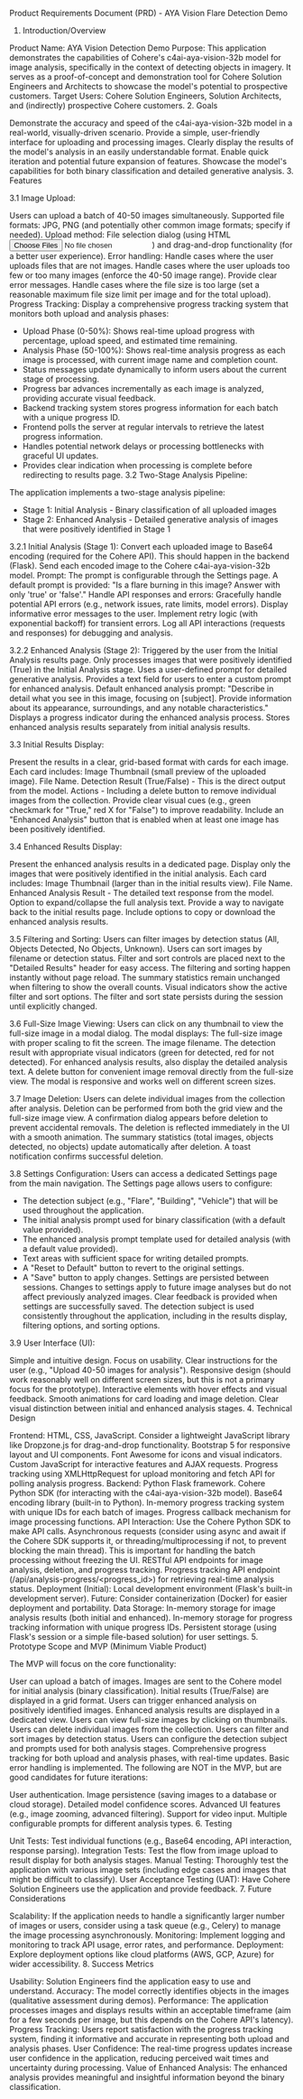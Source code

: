Product Requirements Document (PRD) - AYA Vision Flare Detection Demo

1. Introduction/Overview

Product Name: AYA Vision Detection Demo
Purpose: This application demonstrates the capabilities of Cohere's c4ai-aya-vision-32b model for image analysis, specifically in the context of detecting objects in imagery. It serves as a proof-of-concept and demonstration tool for Cohere Solution Engineers and Architects to showcase the model's potential to prospective customers.
Target Users: Cohere Solution Engineers, Solution Architects, and (indirectly) prospective Cohere customers.
2. Goals

Demonstrate the accuracy and speed of the c4ai-aya-vision-32b model in a real-world, visually-driven scenario.
Provide a simple, user-friendly interface for uploading and processing images.
Clearly display the results of the model's analysis in an easily understandable format.
Enable quick iteration and potential future expansion of features.
Showcase the model's capabilities for both binary classification and detailed generative analysis.
3. Features

3.1  Image Upload:

Users can upload a batch of 40-50 images simultaneously.
Supported file formats: JPG, PNG (and potentially other common image formats; specify if needed).
Upload method: File selection dialog (using HTML <input type="file" multiple>) and drag-and-drop functionality (for a better user experience).
Error handling:
Handle cases where the user uploads files that are not images.
Handle cases where the user uploads too few or too many images (enforce the 40-50 image range). Provide clear error messages.
Handle cases where the file size is too large (set a reasonable maximum file size limit per image and for the total upload).
Progress Tracking:
Display a comprehensive progress tracking system that monitors both upload and analysis phases:
  - Upload Phase (0-50%): Shows real-time upload progress with percentage, upload speed, and estimated time remaining.
  - Analysis Phase (50-100%): Shows real-time analysis progress as each image is processed, with current image name and completion count.
  - Status messages update dynamically to inform users about the current stage of processing.
  - Progress bar advances incrementally as each image is analyzed, providing accurate visual feedback.
  - Backend tracking system stores progress information for each batch with a unique progress ID.
  - Frontend polls the server at regular intervals to retrieve the latest progress information.
  - Handles potential network delays or processing bottlenecks with graceful UI updates.
  - Provides clear indication when processing is complete before redirecting to results page.
3.2 Two-Stage Analysis Pipeline:

The application implements a two-stage analysis pipeline:
  - Stage 1: Initial Analysis - Binary classification of all uploaded images
  - Stage 2: Enhanced Analysis - Detailed generative analysis of images that were positively identified in Stage 1

3.2.1 Initial Analysis (Stage 1):
Convert each uploaded image to Base64 encoding (required for the Cohere API). This should happen in the backend (Flask).
Send each encoded image to the Cohere c4ai-aya-vision-32b model.
Prompt: The prompt is configurable through the Settings page. A default prompt is provided: "Is a flare burning in this image? Answer with only 'true' or 'false'."
Handle API responses and errors:
Gracefully handle potential API errors (e.g., network issues, rate limits, model errors). Display informative error messages to the user.
Implement retry logic (with exponential backoff) for transient errors.
Log all API interactions (requests and responses) for debugging and analysis.

3.2.2 Enhanced Analysis (Stage 2):
Triggered by the user from the Initial Analysis results page.
Only processes images that were positively identified (True) in the Initial Analysis stage.
Uses a user-defined prompt for detailed generative analysis.
Provides a text field for users to enter a custom prompt for enhanced analysis.
Default enhanced analysis prompt: "Describe in detail what you see in this image, focusing on [subject]. Provide information about its appearance, surroundings, and any notable characteristics."
Displays a progress indicator during the enhanced analysis process.
Stores enhanced analysis results separately from initial analysis results.

3.3 Initial Results Display:

Present the results in a clear, grid-based format with cards for each image.
Each card includes:
Image Thumbnail (small preview of the uploaded image).
File Name.
Detection Result (True/False) - This is the direct output from the model.
Actions - Including a delete button to remove individual images from the collection.
Provide clear visual cues (e.g., green checkmark for "True," red X for "False") to improve readability.
Include an "Enhanced Analysis" button that is enabled when at least one image has been positively identified.

3.4 Enhanced Results Display:

Present the enhanced analysis results in a dedicated page.
Display only the images that were positively identified in the initial analysis.
Each card includes:
Image Thumbnail (larger than in the initial results view).
File Name.
Enhanced Analysis Result - The detailed text response from the model.
Option to expand/collapse the full analysis text.
Provide a way to navigate back to the initial results page.
Include options to copy or download the enhanced analysis results.

3.5 Filtering and Sorting:
Users can filter images by detection status (All, Objects Detected, No Objects, Unknown).
Users can sort images by filename or detection status.
Filter and sort controls are placed next to the "Detailed Results" header for easy access.
The filtering and sorting happen instantly without page reload.
The summary statistics remain unchanged when filtering to show the overall counts.
Visual indicators show the active filter and sort options.
The filter and sort state persists during the session until explicitly changed.

3.6 Full-Size Image Viewing:
Users can click on any thumbnail to view the full-size image in a modal dialog.
The modal displays:
The full-size image with proper scaling to fit the screen.
The image filename.
The detection result with appropriate visual indicators (green for detected, red for not detected).
For enhanced analysis results, also display the detailed analysis text.
A delete button for convenient image removal directly from the full-size view.
The modal is responsive and works well on different screen sizes.

3.7 Image Deletion:
Users can delete individual images from the collection after analysis.
Deletion can be performed from both the grid view and the full-size image view.
A confirmation dialog appears before deletion to prevent accidental removals.
The deletion is reflected immediately in the UI with a smooth animation.
The summary statistics (total images, objects detected, no objects) update automatically after deletion.
A toast notification confirms successful deletion.

3.8 Settings Configuration:
Users can access a dedicated Settings page from the main navigation.
The Settings page allows users to configure:
  - The detection subject (e.g., "Flare", "Building", "Vehicle") that will be used throughout the application.
  - The initial analysis prompt used for binary classification (with a default value provided).
  - The enhanced analysis prompt template used for detailed analysis (with a default value provided).
  - Text areas with sufficient space for writing detailed prompts.
  - A "Reset to Default" button to revert to the original settings.
  - A "Save" button to apply changes.
Settings are persisted between sessions.
Changes to settings apply to future image analyses but do not affect previously analyzed images.
Clear feedback is provided when settings are successfully saved.
The detection subject is used consistently throughout the application, including in the results display, filtering options, and sorting options.

3.9 User Interface (UI):

Simple and intuitive design. Focus on usability.
Clear instructions for the user (e.g., "Upload 40-50 images for analysis").
Responsive design (should work reasonably well on different screen sizes, but this is not a primary focus for the prototype).
Interactive elements with hover effects and visual feedback.
Smooth animations for card loading and image deletion.
Clear visual distinction between initial and enhanced analysis stages.
4.  Technical Design

Frontend:
HTML, CSS, JavaScript. Consider a lightweight JavaScript library like Dropzone.js for drag-and-drop functionality.
Bootstrap 5 for responsive layout and UI components.
Font Awesome for icons and visual indicators.
Custom JavaScript for interactive features and AJAX requests.
Progress tracking using XMLHttpRequest for upload monitoring and fetch API for polling analysis progress.
Backend:
Python Flask framework.
Cohere Python SDK (for interacting with the c4ai-aya-vision-32b model).
Base64 encoding library (built-in to Python).
In-memory progress tracking system with unique IDs for each batch of images.
Progress callback mechanism for image processing functions.
API Interaction:
Use the Cohere Python SDK to make API calls.
Asynchronous requests (consider using async and await if the Cohere SDK supports it, or threading/multiprocessing if not, to prevent blocking the main thread). This is important for handling the batch processing without freezing the UI.
RESTful API endpoints for image analysis, deletion, and progress tracking.
Progress tracking API endpoint (/api/analysis-progress/<progress_id>) for retrieving real-time analysis status.
Deployment (Initial):
Local development environment (Flask's built-in development server).
Future: Consider containerization (Docker) for easier deployment and portability.
Data Storage: 
In-memory storage for image analysis results (both initial and enhanced).
In-memory storage for progress tracking information with unique progress IDs.
Persistent storage (using Flask's session or a simple file-based solution) for user settings.
5.  Prototype Scope and MVP (Minimum Viable Product)

The MVP will focus on the core functionality:

User can upload a batch of images.
Images are sent to the Cohere model for initial analysis (binary classification).
Initial results (True/False) are displayed in a grid format.
Users can trigger enhanced analysis on positively identified images.
Enhanced analysis results are displayed in a dedicated view.
Users can view full-size images by clicking on thumbnails.
Users can delete individual images from the collection.
Users can filter and sort images by detection status.
Users can configure the detection subject and prompts used for both analysis stages.
Comprehensive progress tracking for both upload and analysis phases, with real-time updates.
Basic error handling is implemented.
The following are NOT in the MVP, but are good candidates for future iterations:

User authentication.
Image persistence (saving images to a database or cloud storage).
Detailed model confidence scores.
Advanced UI features (e.g., image zooming, advanced filtering).
Support for video input.
Multiple configurable prompts for different analysis types.
6.  Testing

Unit Tests: Test individual functions (e.g., Base64 encoding, API interaction, response parsing).
Integration Tests: Test the flow from image upload to result display for both analysis stages.
Manual Testing: Thoroughly test the application with various image sets (including edge cases and images that might be difficult to classify).
User Acceptance Testing (UAT): Have Cohere Solution Engineers use the application and provide feedback.
7.  Future Considerations

Scalability: If the application needs to handle a significantly larger number of images or users, consider using a task queue (e.g., Celery) to manage the image processing asynchronously.
Monitoring: Implement logging and monitoring to track API usage, error rates, and performance.
Deployment: Explore deployment options like cloud platforms (AWS, GCP, Azure) for wider accessibility.
8.  Success Metrics

Usability: Solution Engineers find the application easy to use and understand.
Accuracy: The model correctly identifies objects in the images (qualitative assessment during demos).
Performance: The application processes images and displays results within an acceptable timeframe (aim for a few seconds per image, but this depends on the Cohere API's latency).
Progress Tracking: Users report satisfaction with the progress tracking system, finding it informative and accurate in representing both upload and analysis phases.
User Confidence: The real-time progress updates increase user confidence in the application, reducing perceived wait times and uncertainty during processing.
Value of Enhanced Analysis: The enhanced analysis provides meaningful and insightful information beyond the binary classification.